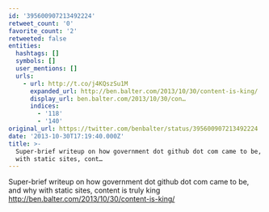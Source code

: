 ```yaml
---
id: '395600907213492224'
retweet_count: '0'
favorite_count: '2'
retweeted: false
entities:
  hashtags: []
  symbols: []
  user_mentions: []
  urls:
    - url: http://t.co/j4KQszSu1M
      expanded_url: http://ben.balter.com/2013/10/30/content-is-king/
      display_url: ben.balter.com/2013/10/30/con…
      indices:
        - '118'
        - '140'
original_url: https://twitter.com/benbalter/status/395600907213492224
date: '2013-10-30T17:19:40.000Z'
title: >-
  Super-brief writeup on how government dot github dot com came to be, and why
  with static sites, cont…
---
```


Super-brief writeup on how government dot github dot com came to be, and why with static sites, content is truly king http://ben.balter.com/2013/10/30/content-is-king/